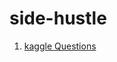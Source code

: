 # side-hustle   

1. [kaggle Questions](https://github.com/AdicherlaVenkataSai/side-hustle/tree/master/Kaggle)
